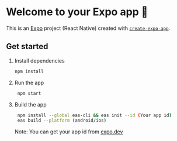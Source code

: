 # Welcome to your Expo app 👋

This is an [Expo](https://expo.dev) project (React Native) created with [`create-expo-app`](https://www.npmjs.com/package/create-expo-app).

## Get started

1. Install dependencies

    ```bash
    npm install
    ```

2. Run the app

    ```bash
     npm start
    ```

3. Build the app

    ```bash
     npm install --global eas-cli && eas init --id (Your app id)
     eas build --platform (android/ios)
    ```

    Note: You can get your app id from [expo.dev](https://expo.dev/)